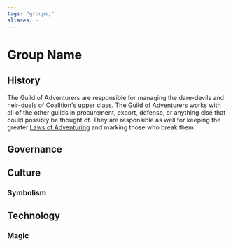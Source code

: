 ```yaml
---
tags: "groups,"
aliases: ~
---
```


# Group Name

## History

The Guild of Adventurers are responsible for managing the dare-devils and neir-duels of Coalition's upper class. The Guild of Adventurers works with all of the other guilds in procurement, export, defense, or anything else that could possibly be thought of. They are responsible as well for keeping the greater [Laws of Adventuring](..\..\..\..\Texts\Guild%20Texts\Laws%20of%20Adventuring.md) and marking those who break them.

## Governance

## Culture

### Symbolism

## Technology

### Magic
